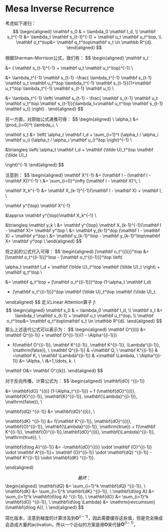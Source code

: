 # Mesa Inverse Recurrence

考虑如下递归：
$$
\begin{aligned}
\mathbf s_0 & = \lambda_0 \mathbf I_d, \\
\mathbf s_t^{-1} &= \lambda_t  \mathbf s_{t-1}^{-1} + \mathbf u_t \mathbf u_t^\top, \\
\mathbf o_t^\top&= \mathbf q_t^\top\mathbf s_t \in \mathbb R^{d}.
\end{aligned}
$$

根据Sherman-Morrison公式，我们有：
$$
\begin{aligned}
\mathbf s_t

&= ( \mathbf s_{t-1}^{-1} + \mathbf u_t \mathbf u_t^\top)^{-1} \\

&=  \lambda_t^{-1} \mathbf s_{t-1} -\frac{ \lambda_t^{-1} \mathbf s_{t-1} \mathbf u_t \mathbf u_t^\top  \lambda_t^{-1} \mathbf s_{t-1}}{1+\mathbf u_t^\top \lambda_t^{-1} \mathbf s_{t-1} \mathbf u_t} \\

&= \lambda_t^{-1}
\left( \mathbf s_{t-1} - \frac{ \mathbf s_{t-1} \mathbf u_t \mathbf u_t^\top  \mathbf s_{t-1}}{\lambda_t+\mathbf u_t^\top \mathbf s_{t-1} \mathbf u_t} \right) .
\end{aligned}
$$

另一方面，对原始公式递推可得：
$$
\begin{aligned}
\ \alpha_t &= \prod_{i=0}^t \lambda_i, \\

\mathbf s_t &= \left( \alpha_t \mathbf I_d + \sum_{i=1}^t (\alpha_t / \alpha_i \mathbf u_i) (\alpha_t / \alpha_i \mathbf u_i)^\top \right)^{-1} \\

&\triangleq \left(
\alpha_t \mathbf I_d + \mathbf {\tilde U}_t^\top \mathbf {\tilde U}_t

\right)^{-1}
\end{aligned}
$$

注意到：
$$
\begin{aligned}
\mathbf X^{-1} &= (\mathbf I - (\mathbf I - \mathbf X))^{-1} \\
&= \sum_{i=0}^\infty (\mathbf I - \mathbf X)^i,  \\

\mathbf X_k^{-1} &=  \mathbf X_{k-1}^{-1}(\mathbf I - \mathbf X) + \mathbf I, \\

\mathbf y^{\top} \mathbf X^{-1}

&\approx \mathbf y^{\top}\mathbf X_k^{-1}  \\

&\triangleq \mathbf y_k \\
&=  \mathbf y^{\top} \mathbf X_{k-1}^{-1}(\mathbf I - \mathbf X)+ \mathbf y^\top \\
&=  \mathbf y_{k-1}^\top (\mathbf I - \mathbf X) + \mathbf y^\top \\
&=  \mathbf y_{k-1}^\top - \mathbf y_{k-1}^\top\mathbf X+ \mathbf y^\top \\
\end{aligned}
$$

将之前的公式代入可得：
$$
\begin{aligned}
[\mathbf o_t^{(i)}]^\top
&= [\mathbf o_t^{(i-1)}]^\top -  [\mathbf o_t^{(i-1)}]^\top
\left(

\alpha_t \mathbf I_d + \mathbf {\tilde U}_t^\top \mathbf {\tilde U}_t
\right) + \mathbf q_t^\top \\

&= \mathbf q_t^\top + [\mathbf o_t^{(i-1)}]^\top (1-\alpha_t \mathbf I_d)
- [\mathbf o_t^{(i-1)}]^\top \mathbf {\tilde U}_t^\top \mathbf {\tilde U}_t.

\end{aligned}
$$
定义Linear Attention算子 $f$:
$$
\begin{aligned}
\mathbf s_0 & = \lambda_0 \mathbf I_d, \\
\mathbf s_t &= \lambda_t  \mathbf s_{t-1} + \mathbf u_t \mathbf u_t^\top, \\
\mathbf o_t^\top&= \mathbf q_t^\top\mathbf s_t \in \mathbb R^{d}.
\end{aligned}
$$
那么上述迭代公式可以表示为：
$$
\begin{aligned}
\mathbf O^{(i)} &= \mathbf Q^{(i-1)} + \mathbf O^{(i-1)}(1 - \Alpha^{(i-1)})
+ f(\mathbf O^{(i-1)}, \mathbf K^{(i-1)}, \mathbf K^{(i-1)}, \Lambda^{(i-1)}, \mathrm{false}), \\
\mathbf Q^{(i-1)} & =\mathbf Q, \\
\mathbf K^{(i-1)} & =\mathbf K, \\
\mathbf \Lambda^{(i-1)} & =\mathbf \Lambda, \\
\Alpha^{(i-1)} &= \Alpha, \\
i&=1,\ldots, k. \\

\mathbf O&= \mathbf O^{(k)}.
\end{aligned}
$$

对于反向传播，计算公式为：
$$
\begin{aligned}
\mathbf{dO} ^{(i-1)}

&= \mathbf{dO} ^{(i)} (1-\Alpha_t^{(i-1)}) + f (\mathbf{dO}^{(i)}, \mathbf{K}^{(i-1)}, \mathbf{K}^{(i-1)}, \mathbf{\Lambda}^{(i-1)}, \mathrm{false}), \\

\mathbf{dQ} ^{(i-1)} &= \mathbf{dO}^{(i)}, \\

\mathbf{dK} ^{(i-1)} &= f(\mathbf K^{(i-1)}, \mathbf{dO}^{(i)}, \mathbf{O}^{(i-1)}, \mathbf{\Lambda}^{(i-1)}, \mathrm{true}) +
f(\mathbf K^{(i-1)}, \mathbf{O}^{(i-1)},\mathbf{dO}^{(i)},  \mathbf{\Lambda}^{(i-1)}, \mathrm{true}), \\

\mathbf{d\log A}^{(i-1)} &= -\mathbf{dO}^{(i)} \odot \mathbf {O}^{(i-1)} \odot \mathbf A^{(i-1)}+
 \mathbf {O}^{(i-1)} \odot \mathbf{dQ} ^{(i-1)} - \mathbf K^{(i-1)} \odot \mathbf{dK} ^{(i-1)}.

\end{aligned}

$$
最终：
$$
\begin{aligned}
\mathbf{dQ} &= \sum_{i=1}^k \mathbf{dQ} ^{(i-1)}, \\
\mathbf{dK} &= \sum_{i=1}^k \mathbf{dK} ^{(i-1)}, \\
\mathbf{d\log A} &= \sum_{i=1}^k \mathbf{d\log A} ^{(i-1)}, \\
\mathbf{dO} &= \sum_{i=1}^k \mathbf{dO} ^{(i-1)}, \\
\mathbf{d\log \Lambda} &= \mathrm{revcumsum}(\mathbf{d\log A}), \\
\end{aligned}
$$

简化版本，注意到梯度的计算涉及到$\mathbf O^{(i-1)}$，因此需要缓存这些值，但是完全换成会造成大量的activation，所以一个近似的方案是用$\mathbf O$来代替$\mathbf O^{(i-1)}$。

